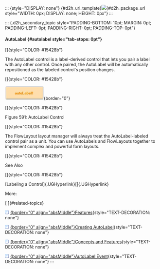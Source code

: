 ::: {style="DISPLAY: none"}
[](ms-xhelp:///?Id=d2h_url_template){#d2h_url_template}![](!package_url!){#d2h_package_url style="WIDTH: 0px; DISPLAY: none; HEIGHT: 0px"}
:::

::: {.d2h_secondary_topic style="PADDING-BOTTOM: 10pt; MARGIN: 0pt; PADDING-LEFT: 0pt; PADDING-RIGHT: 0pt; PADDING-TOP: 0pt"}
#### AutoLabel {#autolabel style="tab-stops: 0pt"}

[]{style="COLOR: #15428b"} 

The AutoLabel control is a label-derived control that lets you pair a label with any other control. Once paired, the AutoLabel will be automatically repositioned as the labeled control\'s position changes.

[]{style="COLOR: #15428b"} 

![](ImagesExt/image76_584.jpg){border="0"}

[]{style="COLOR: #15428b"} 

Figure 591: AutoLabel Control

[]{style="COLOR: #15428b"} 

The FlowLayout layout manager will always treat the AutoLabel-labeled control pair as a unit. You can use AutoLabels and FlowLayouts together to implement complex and powerful form layouts.

[]{style="COLOR: #15428b"} 

See Also

[]{style="COLOR: #15428b"} 

[Labeling a Control]{.UGHyperlink}[]{.UGHyperlink}

More:

[ ]{#related-topics}

[![](button.gif){border="0" align="absMiddle"}Features](ms-xhelp:///?Id=fbd3a6b0-c2f4-4509-ab0f-ddb3839e773f){style="TEXT-DECORATION: none"}

[![](button.gif){border="0" align="absMiddle"}Creating AutoLabel](ms-xhelp:///?Id=b200e53d-b9e2-4b45-9c4a-aa0b18efaaa9){style="TEXT-DECORATION: none"}

[![](button.gif){border="0" align="absMiddle"}Concepts and Features](ms-xhelp:///?Id=4e9ac8dc-43c3-43ca-ba4b-a9310d5b2a51){style="TEXT-DECORATION: none"}

[![](button.gif){border="0" align="absMiddle"}AutoLabel Event](ms-xhelp:///?Id=bba348b9-82dd-4c79-a7f5-38829fed817d){style="TEXT-DECORATION: none"}
:::
